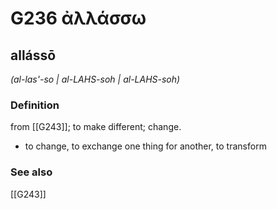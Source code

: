 # G236 ἀλλάσσω

## allássō

_(al-las'-so | al-LAHS-soh | al-LAHS-soh)_

### Definition

from [[G243]]; to make different; change.

- to change, to exchange one thing for another, to transform

### See also

[[G243]]

